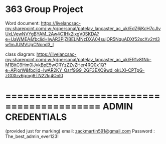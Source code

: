 # 363 Group Project

Word document:
https://livelancsac-my.sharepoint.com/:w:/g/personal/patelav_lancaster_ac_uk/EdZ6jKcH7cJIvUxLVewNVYgBYAM_2Aw4C1Hk2ixgV0SKDA?e=UaWMEA&fbclid=IwAR3PjZlBELMNzDXA04sujOR5NquADXf52scXv2rtI3w1mJUMVUgCNond3_I

class diagram:
https://livelancsac-my.sharepoint.com/:w:/g/personal/patelav_lancaster_ac_uk/ER1v8fNb-M1BitC9Hm0lJvkBpE5wORYzZZvZHer4RQ0x1Q?e=APjorW&fbclid=IwAR2KY_Qsrf9G9_2GF3EXO9wd_okLXl-CPTpG-zG0Xrv6gmg9TN22kj4Onl0


==========================================
           ADMIN CREDENTIALS
==========================================
(provided just for marking)
email: zackmartin591@gmail.com
Password : The_best_admin_ever123!